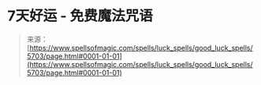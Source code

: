 <!--yml

category: 未分类

date: 2024-06-12 18:40:04

-->

# 7天好运 - 免费魔法咒语

> 来源：[https://www.spellsofmagic.com/spells/luck_spells/good_luck_spells/5703/page.html#0001-01-01](https://www.spellsofmagic.com/spells/luck_spells/good_luck_spells/5703/page.html#0001-01-01)
